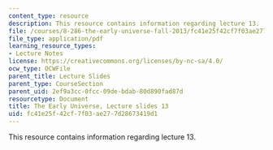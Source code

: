 ```yaml
---
content_type: resource
description: This resource contains information regarding lecture 13.
file: /courses/8-286-the-early-universe-fall-2013/fc41e25f42cf7f03ae277d28673419d1_MIT8_286F13_lec13.pdf
file_type: application/pdf
learning_resource_types:
- Lecture Notes
license: https://creativecommons.org/licenses/by-nc-sa/4.0/
ocw_type: OCWFile
parent_title: Lecture Slides
parent_type: CourseSection
parent_uid: 2ef9a3cc-0fcc-09de-bdab-80d890fad87d
resourcetype: Document
title: The Early Universe, Lecture slides 13
uid: fc41e25f-42cf-7f03-ae27-7d28673419d1
---
```

This resource contains information regarding lecture 13.